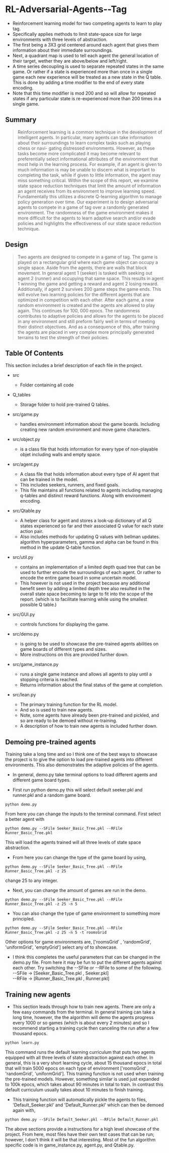 # RL-Adversarial-Agents--Tag  

- Reinforcement learning model for two competing agents to learn to play tag.  
- Specifically applies methods to limit state-space size for large environments with three levels of abstraction.  
- The first being a 3X3 grid centered around each agent that gives them information about their immediate surroundings.  
- Next, a quadrant map is used to tell each agent the general location of their target, wether they are above/below and left/right.  
- A time series decoupling is used to separate repeated states in the same game. Or rather if a state is experienced more than once in a single game
each new experience will be treated as a new state in the Q table. This is done by adding a time modifier to the end of every state encoding.
- Note that this time modifier is mod 200 and so will allow for repeated states if any particular state is re-experienced more than 200 times in a single game.  

## Summary

> Reinforcement learning is a common technique in the development of intelligent agents. In particular, many
agents can take information about their surroundings to learn complex tasks such as playing chess or navi-
gating distressed environments. However, as these tasks become more complicated it may become relevant
to preferentially select informational attributes of the environment that most help in the learning process. For
example, if an agent is given to much information is may be unable to discern what is important to completing
the task, while if given to little information, the agent may miss something critical. Within the scope of this
report, we examine state space reduction techniques that limit the amount of information an agent receives
from its environment to improve learning speed. Fundamentally this utilizes a discrete Q-learning algorithm
to manage policy generation over time. Our experiment is to design adversarial agents to compete in a game
of tag over a randomly generated environment. The randomness of the game environment makes it more
difficult for the agents to learn adaptive search and/or evade policies and highlights the effectiveness of our
state space reduction technique.  

## Design

> Two agents are designed to compete in a game of tag. The game is played on a rectangular grid where each game object
can occupy a single space. Aside from the agents, there are walls that block movement. In general agent 1 (seeker) is
tasked with seeking out agent 2 (runner) and occupying that same space. This results in agent 1 winning the game and
getting a reward and agent 2 losing reward. Additionally, if agent 2 survives 200 game steps the game ends. This will
evolve two learning policies for the different agents that are optimized in competition with each other. After each game,
a new random environment is created and the agents are allowed to play again. This continues for 100, 000 epocs. The
randomness contributes to adaptive policies and allows for the agents to be placed in any environment and still preform
fairly well in terms of meeting their distinct objectives. And as a consequence of this, after training the agents are placed
in very complex more principally generated terrains to test the strength of their policies.

## Table Of Contents

This section includes a brief description of each file in the project.

- src
  - Folder containing all code

- Q_tables
  - Storage folder to hold pre-trained Q tables.

- src/game.py  
  - handles environment information about the game boards. Including creating new random environment and move game characters.  

- src/object.py  
  - is a class file that holds information for every type of non-playable objet including walls and empty space.  

- src/agent.py  
  - A class file that holds information about every type of AI agent that can be trained in the model.  
  - This includes seekers, runners, and fixed goals.  
  - This file maintains all functions related to agents including managing q-tables
    and distinct reward functions. Along with environment encoding.

- src/Qtable.py  
  - A helper class for agent and stores a look-up dictionary of all Q states experienced so far and their associated Q value
    for each state action pair.  
  - Also includes methods for updating Q values with bellman updates. algorithm hyperparameters, gamma and alpha can
    be found in this method in the update Q-table function.

- src/util.py  
  - contains an implementation of a limited depth quad tree that can be used to further encode the surroundings of each agent. Or rather to encode the entire
    game board in some uncertain model.  
  - This however is not used in the project because any additional benefit seen by adding a limited depth tree also resulted in the overall state
    space becoming to large to fit into the scope of the report. (which is to facilitate learning while using the smallest possible Q table.)

- src/GUI.py  
  - controls functions for displaying the game.

- src/demo.py  
  - is going to be used to showcase the pre-trained agents abilities on game boards of different types and sizes.  
  - More instructions on this are provided further down.

- src/game_instance.py  
  - runs a single game instance and allows all agents to play until a stopping criteria is reached.  
  - Returns information about the final status of the game at completion.

- src/lean.py  
  - The primary training function for the RL model.  
  - And so is used to train new agents.  
  - Note, some agents have already been pre-trained and pickled, and so are ready to be demoed without re-training.  
  - A description of how to train new agents is included further down.

## Demoing pre-trained agents

Training take a long time and so I think one of the best ways to showcase the project is to give the option to load pre-trained agents into different environments.
This also demonstrates the adaptive policies of the agents.

- In general, demo.py take terminal options to load different agents and different game board types.

- First run python demo.py this will select default seeker.pkl and runner.pkl and a random game board.

```console
python demo.py
```

From here you can change the inputs to the terminal command. First select a better agent with

```console
python demo.py --SFile Seeker_Basic_Tree.pkl --RFile Runner_Basic_Tree.pkl
```

This will load the agents trained will all three levels of state space abstraction.  

- From here you can change the type of the game board by using,

```console
python demo.py --SFile Seeker_Basic_Tree.pkl --RFile Runner_Basic_Tree.pkl -z 25
```

change 25 to any integer.

- Next, you can change the amount of games are run in the demo.

```console
python demo.py --SFile Seeker_Basic_Tree.pkl --RFile Runner_Basic_Tree.pkl -z 25 -n 5
```

- You can also change the type of game environment to something more principled.

```console
python demo.py --SFile Seeker_Basic_Tree.pkl --RFile Runner_Basic_Tree.pkl -z 25 -n 5 -t roomsGrid
```

Other options for game environments are, ['roomsGrid' , 'randomGrid', 'uniformGrid', 'emptyGrid'] select any of to showcase.

- I think this completes the useful parameters that can be changed in the demo.py file. From here it may be fun to put the
different agents against each other. Try switching the --SFile or --RFile to some of the following.  
--SFile  -> [Seeker_Basic_Tree.pkl , Seeker.pkl]  
--RFile  -> [Runner_Basic_Tree.pkl , Runner.pkl]  

## Training new agents

- This section leads through how to train new agents. There are only a few easy commands from the terminal.
In general training can take a long time, however, the the algorithm will demo the agents progress every 1000
or so games (which is about every 2 minutes) and so I recommend starting a training cycle then canceling the run
after a few thousand epocs.

```console
python learn.py
```

This command runs the  default learning curriculum that puts two agents equipped with all three levels of state abstraction against
each other. In general, this is a very short learning cycle, about 15 thousand epocs in total that will train 5000 epocs on each
type of environment ['roomsGrid' , 'randomGrid', 'uniformGrid'].
This training function is not used when training the pre-trained models. However, something similar is used just expanded to 100k epocs,
which takes about 90 minutes in total to train. In contrast this default curriculum usually takes about 10 minutes to finish training.

- This training function will automatically pickle the agents to files,
'Default_Seeker.pkl' and 'Default_Runner.pkl' which can then be demoed again with,

```console
python demo.py --SFile Default_Seeker.pkl --RFile Default_Runner.pkl
```

The above sections provide a instructions for a high level showcase of the project. From here, most files have their own test cases that can be run;
however, I don't think it will be that interesting. Most of the fun algorithm specific code is in game_instance.py, agent.py, and Qtable.py.
